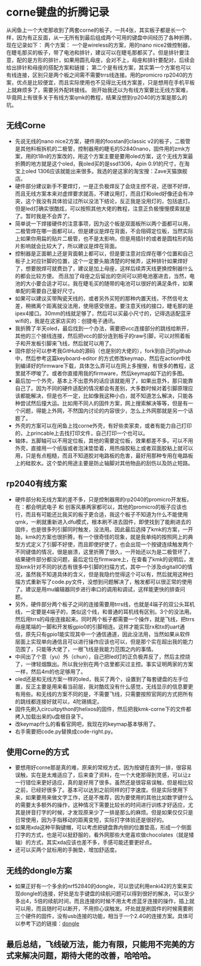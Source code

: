 # corne键盘的折腾记录
从闲鱼上一个大佬那收到了两套corne的板子，一共4张，其实板子都是长一个样，因为有正反面，从一无所有到最后组成两个可用的键盘中间经历了各种折腾，现在记录如下：
两个方案：
一个是wireless的方案，用的nano nice2做控制器，在睫毛那买的板子，带了电池和排针，建议可以在睫毛那都买了。但是排针要注意，配的是方形的排针，如果用圆孔母座，会对不上，母座和排针要配对，后续会给出排针和母座的搭配方案和链接；
第二个是有线方案，其实第一个方案也可以有线连接，区别只是两个板之间需不需要trrs线连接。用的promicro rp2040的方案，优点是比较便宜，而且实际使用也不见得比无线方案差，只是想用在手机平板上就麻烦多了，需要另外配转接线。
刚开始我还以为有线方案要比无线方案难，毕竟网上有很多关于有线方案qmk的教程，结果没想到rp2040的方案是那么的坑。

## 无线Corne
- 先说无线的nano nice2方案，硬件用的foostan的classic v2的板子，二极管是其他料板拆机的二极管，控制器用的睫毛的52840nano，固件用的zmk方案，用的t18n的方案改的，用这个方案主要是要用oled方案，这个无线方案最折腾的地方就是这个oled，我oled买的是ssd1306，4pin 0.91的尺寸，在淘宝上oled 1306应该就能出来很多。我选的是这家的淘宝搜：Zave天猫旗舰店。
- 硬件部分建议新手不要焊灯，一是正负极焊反了会烧主控不说，还很不好焊，而且无线方案本来对虚焊要求就高，不建议用灯，而且灯和oled好像还会有冲突，这个我没有具体验证过所以没法下结论，反正我是没用灯的，包括底灯。但是led灯确实很酷炫，可以按照其他大佬的教程，注意正负极慢慢摸索就是了。暂时我是不会弄了。
- 简单说一下焊接硬件的注意事项，因为这个板是双面板所以两个面都可以用，二极管焊在哪一面都可以，但是建议是焊在背面，不会阻碍定位板，当然实际上如果你用扁的贴片二极管，也不是太影响，但是用插针的或者是圆柱形的贴片影响就会比较大了，所以建议是焊在背面。
- 控制器是正面朝上还是背面朝上都可以，但是要注意对应焊在哪个位置和自己板子上对应针脚的位置，这个一定要头脑清楚的时候弄，这种排针如果焊好了，想要脱焊可就费劲了，建议是加上母座，这样后续弄天线更换控制器什么的都会比较方便。
而且加了母座之后留出的空间可以把电池塞进去，当然，电池的大小要合适才可以，我在睫毛买的随带的电池可以很好的满足条件，如果单配的需要自己量好尺寸。
- 如果可以建议买带陶瓷天线的，或者另外买短的那种内置天线，不然信号太差，稍微离个距离就没法用，使用感受很差。要注意天线的接口，睫毛那的是ipex4接口。30mm的线就足够了，然后可以买最小尺寸的，记得选适配蓝牙wifi的，我是在这家店买的：创捷电子通讯。
- 我折腾了半天oled，最后找到一个办法，需要把vcc连接部分的跳线给断开，其他的三个接线连接，然后把vcc的部分连到板子的raw引脚，可以对照着板子和开发板引脚来飞线，然后就可以用了。
- 固件部分可以参考我GitHub的源码（也是别的大佬的），fork到自己的github中，然后参考这篇keyboard-editor  的方式修改keymap，然后在action中找到编译好的firmware下载，具体怎么弄可以在网上多搜搜，有很多的教程，这里就不啰唆了。或者你直接用我的firmware，然后keymap如下边的多图。
- 最后加一个外壳，基本上不出意外的话应该就能用了，如果出意外，那只能靠自己了。因为不同的硬件适配的情况都会有差别，大多数时候对着引脚原理应该都能解决，但是也不一定，比如像我这种小白，就不知道怎么解决，只能各种尝试然后撞大运。比如用不同人的固件方案，网上搜索解决等等，但是有一个问题，得能上外网，不然国内讨论的内容很少，怎么上外网那就是另一个话题了。
- 外壳的方案可以在闲鱼上找corne外壳，有好些卖家卖，或者有能力自己打印的，上princable上去找打印文件，自己打印一个也可以。
- 轴体，五脚轴可以不用定位板，其他的需要定位板，效果都差不多。可以不用外壳，直接用一个纸版或者泡沫垫垫着，用热熔胶粘上或者双面胶粘上就可以用，只是有点粗糙，而且不知道胶对电路板的危害，最好用那种专用在电路板上的硅胶水。这个垫的用途主要是防止轴脚对其他物品的刮伤以及防止短路。
  
## rp2040有线方案
- 硬件部分和无线方案的差不多，只是控制器用的rp2040的promicro开发板，在：都会明武电子 和 创客风暴两家都可以，其他的promicro的板子应该也行，而且有可能还比我买的板子更合适，我这个板子不知道为什么不能使用qmk，一刷就重新进入dfu模式，根本刷不进去固件，即使找到了能刷进去的固件，也是很多列引脚同时触发，没法用。因此最后选择了kmk的方案，一开始，kmk的方案也很折腾，有一个很奇怪的现象，就是我单纯的按照网上的典型方式定义了引脚不好使，而且即使好使了，也会出现一个按键连续触发两个不同键值的情况，很是崩溃，这里折腾了很久，一开始还以为是二极管坏了，结果硬件部分都没问题，最后定位在firmware上，在查看了kmk的说明后，发现kmk针对不同的状态有很多中引脚的扫描方式，其中一个涉及digitalIO的情况，虽然我不知道具体的含义，但是我隐约觉得这个可以有，然后就用这种扫描方式重新写了code.py文件，没想到问题解决了，触发都可以很正常的使用了。建议是用mu编辑器同步进行串口的调用和调试，这样能更快的排查问题。
- 另外，硬件部分两个板子之间的连接需要用trrs线，也就是4端子的双公头耳机线，一定要是4端子的，类似这个线，和普通的耳机线有区别。3个的没法用。然后用trrs的母座连接起来。同时两个板子都需要一个操作，就是飞线，把trrs母座尾端的一脚和开发板gpio0的引脚相连。这样才能实现rx和tx的uart通信，原先只有gpio1能实现其中一个通信通道，因此没法用，当然如果从软件层面上实现单向通信且可以进行操作应该也可以，但是那个实在超出我的能力范围了，只能等大佬了，一根飞线是我能力范围之内的事情。 
- 中间出了个意（yu）外（chun），自己把led灯的正负极弄反了，然后主控烧了，一律轻烟飘出。所以我分别在两个店里都买过主控。事实证明两家的方案一样，然后4m的也足够用了。
- oled还是和无线方案一样的oled，我买了两个，设置到了每套键盘的左手位置，反正主要是用来看当前层，我对酷炫没有什么感觉，无线显示的信息要更有用些。和无线的方案不同的是，不需要飞线，只需要按照官网的方式把所有的跳线都连接好就可以，4陀锡搞定。 
- 固件先刷入circuitpython的helixos的固件，然后把我kmk-corne下的文件都拷入加载出来的u盘根目录下。
- 改keymap什么的看看官网吧，我现在的keymap基本够用了。  
- 右手需要把code.py替换成code-right.py。


## 使用Corne的方式
- 要想用好corne那是真的难，原来的常规方式，因为按键在直列一排，很容易误触，实在是太难适应了，后来查了资料，在一个大佬那得到灵感，可以让z一行错位来更好适应，真的是好用了很多。虽然还是很容易误触，但是相比较之前，已经好很多了。基本可以达到之前同样的打字速度。但是实际使用下来，如果要用来做文字工作，还是不推荐，因为要使用的其他比如数字键什么的需要太多额外的操作，这种情况下需要比较长的时间进行训练才好适应，尤其是拼音打字的时候，才发现原来少了一排是那么的麻烦。但是如果仅仅只是日常使用，因为手指移动的距离变短，实际打字体验还是很好的。
- 如果用xda这种平胸键帽，可以考虑把键盘靠内侧的位置垫高，形成一个侧面打字的方式，也是可以挺舒服的，看外网那些大佬喜欢做chocolates（就是矮轴）的方式，其实xda应该也差不多，手感可能还要更好点。
- 还可以买两个鼠标用的手腕垫，增加舒适度。

## 无线的dongle方案
- 如果正好有一个多余的nrf52840的dongle，可以尝试利用enki42的方案来实现dongle的连接，好处是左手键盘的续航问题可以得到很好的解决，可以至少多出4，5倍的续航时间，而且连接的时候不用太考虑蓝牙连接的操作，插上就可以用，而且随时可以断开，不用担心误触发。坏处就是刷固件的时候需要刷三个硬件的固件，没有usb连接的功能，相当于一个2.4G的连接方案。具体可以参考下边的链接：[dongle](https://github.com/lincoo2436/zmk-enki42-dongle)

## 最后总结，飞线破万法，能力有限，只能用不完美的方式来解决问题，期待大佬的改善，哈哈哈。